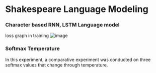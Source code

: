 # Shakespeare Language Modeling

### Character based RNN, LSTM Language model

loss graph in training
![image](https://user-images.githubusercontent.com/46701548/134507277-6d9082b2-b527-4e6f-a1af-e9d767591d05.png)

### Softmax Temperature
In this experiment, a comparative experiment was conducted on three softmax values that change through temperature.
